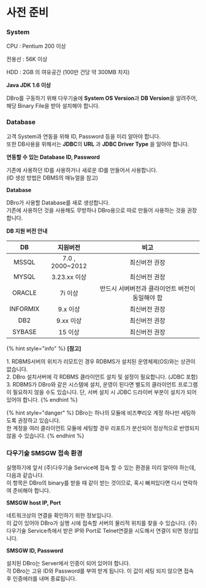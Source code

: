 # 사전 준비

### System

CPU : Pentium 200 이상

전용선 : 56K 이상

HDD : 2GB 의 여유공간 (100만 건당 약 300MB 차지)

**Java JDK 1.6 이상**

DBro를 구동하기 위해 다우기술에 **System OS Version**과 **DB Version**을 알려주어, 해당 Binary File을 받아 설치해야 합니다.

### Database

고객 System과 연동을 위해 ID, Password 등을 미리 알아야 합니다.\
또한 DB사용을 위해서는 **JDBC**의 **URL** 과 **JDBC Driver Type** 을 알아야 합니다.

**연동할 수 있는 Database ID, Password**

기존에 사용하던 ID를 사용하거나 새로운 ID를 만들어서 사용합니다.\
(ID 생성 방법은 DBMS의 매뉴얼을 참고)

**Database**

DBro가 사용할 Database를 새로 생성합니다.\
기존에 사용하던 것을 사용해도 무방하나 DBro용으로 따로 만들어 사용하는 것을 권장합니다.

**DB 지원 버전 안내**

|    DB    |       지원버전       |             비고             |
| :------: | :--------------: | :------------------------: |
|   MSSQL  | 7.0 , 2000\~2012 |           최신버전 권장          |
|   MYSQL  |    3.23.xx 이상    |           최신버전 권장          |
|  ORACLE  |       7i 이상      | 반드시 서버버전과 클라이언트 버전이 동일해야 함 |
| INFORMIX |      9.x 이상      |           최신버전 권장          |
|    DB2   |      9.xx 이상     |           최신버전 권장          |
|  SYBASE  |       15 이상      |           최신버전 권장          |

{% hint style="info" %}
**\[참고]**

1\. RDBMS서버의 위치가 리모트인 경우 RDBMS가 설치된 운영체제(OS)와는 상관이 없습니다.\
2\. DBro 설치서버에 각 RDBMS 클라이언트 설치 및 설정이 필요합니다. (JDBC 포함)\
3\. RDBMS가 DBro와 같은 시스템에 설치, 운영이 된다면 별도의 클라이언트 프로그램이 필요하지 않을 수도 있습니다. 단, 서버 설치 시 JDBC 드라이버 부분이 설치가 되어 있어야 합니다.
{% endhint %}

{% hint style="danger" %}
DBro는 하나의 모듈에 비즈뿌리오 계정 하나만 세팅하도록 권장하고 있습니다.\
한 계정을 여러 클라이언트 모듈에 세팅할 경우 리포트가 분산되어 정상적으로 반영되지 않을 수 있습니다.
{% endhint %}

### 다우기술 SMSGW 접속 환경

실행하기에 앞서 (주)다우기술 Service에 접속 할 수 있는 환경을 미리 알아야 하는데, 다음과 같습니다.\
이 항목은 DBro의 binary를 받을 때 같이 받는 것이므로, 혹시 빠져있다면 다시 연락하여 준비해야 합니다.

**SMSGW host IP, Port**

네트워크상의 연결을 확인하기 위한 정보입니다.\
이 값이 있어야 DBro가 실행 시에 접속할 서버의 물리적 위치를 찾을 수 있습니다. (주)다우기술 Service측에서 받은 IP와 Port로 Telnet연결을 시도해서 연결이 되면 정상입니다.

**SMSGW ID, Password**

설치된 DBro는 Server에서 인증이 되어 있어야 합니다.\
각 DBro는 고유 ID와 Password를 부여 받게 됩니다. 이 값이 세팅 되지 않으면 접속 후 인증에러를 내며 종료됩니다.
